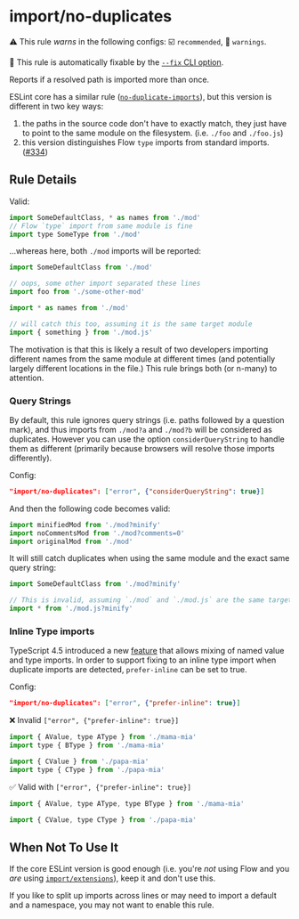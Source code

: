 # import/no-duplicates

⚠️ This rule _warns_ in the following configs: ☑️ `recommended`, 🚸 `warnings`.

🔧 This rule is automatically fixable by the [`--fix` CLI option](https://eslint.org/docs/latest/user-guide/command-line-interface#--fix).

<!-- end auto-generated rule header -->

Reports if a resolved path is imported more than once.

ESLint core has a similar rule ([`no-duplicate-imports`](https://eslint.org/docs/rules/no-duplicate-imports)), but this version
is different in two key ways:

1. the paths in the source code don't have to exactly match, they just have to point to the same module on the filesystem. (i.e. `./foo` and `./foo.js`)
2. this version distinguishes Flow `type` imports from standard imports. ([#334](https://github.com/import-js/eslint-plugin-import/pull/334))

## Rule Details

Valid:

```js
import SomeDefaultClass, * as names from './mod'
// Flow `type` import from same module is fine
import type SomeType from './mod'
```

...whereas here, both `./mod` imports will be reported:

```js
import SomeDefaultClass from './mod'

// oops, some other import separated these lines
import foo from './some-other-mod'

import * as names from './mod'

// will catch this too, assuming it is the same target module
import { something } from './mod.js'
```

The motivation is that this is likely a result of two developers importing different
names from the same module at different times (and potentially largely different
locations in the file.) This rule brings both (or n-many) to attention.

### Query Strings

By default, this rule ignores query strings (i.e. paths followed by a question mark), and thus imports from `./mod?a` and `./mod?b` will be considered as duplicates. However you can use the option `considerQueryString` to handle them as different (primarily because browsers will resolve those imports differently).

Config:

```json
"import/no-duplicates": ["error", {"considerQueryString": true}]
```

And then the following code becomes valid:

```js
import minifiedMod from './mod?minify'
import noCommentsMod from './mod?comments=0'
import originalMod from './mod'
```

It will still catch duplicates when using the same module and the exact same query string:

```js
import SomeDefaultClass from './mod?minify'

// This is invalid, assuming `./mod` and `./mod.js` are the same target:
import * from './mod.js?minify'
```

### Inline Type imports

TypeScript 4.5 introduced a new [feature](https://devblogs.microsoft.com/typescript/announcing-typescript-4-5/#type-on-import-names) that allows mixing of named value and type imports. In order to support fixing to an inline type import when duplicate imports are detected, `prefer-inline` can be set to true.

Config:

```json
"import/no-duplicates": ["error", {"prefer-inline": true}]
```

<!--tabs-->

❌ Invalid `["error", {"prefer-inline": true}]`

```js
import { AValue, type AType } from './mama-mia'
import type { BType } from './mama-mia'

import { CValue } from './papa-mia'
import type { CType } from './papa-mia'
```

✅ Valid with `["error", {"prefer-inline": true}]`

```js
import { AValue, type AType, type BType } from './mama-mia'

import { CValue, type CType } from './papa-mia'
```

<!--tabs-->

## When Not To Use It

If the core ESLint version is good enough (i.e. you're _not_ using Flow and you _are_ using [`import/extensions`](extensions.md)), keep it and don't use this.

If you like to split up imports across lines or may need to import a default and a namespace,
you may not want to enable this rule.
